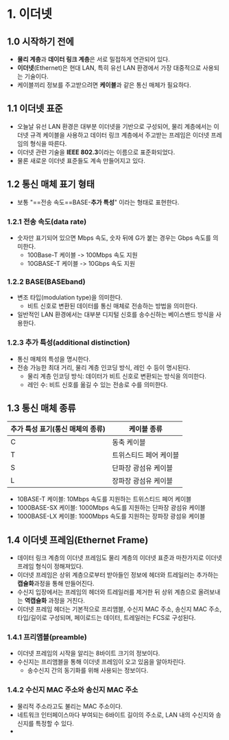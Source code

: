 # 1. 이더넷
## 1.0 시작하기 전에
- **물리 계층**과 **데이터 링크 계층**은 서로 밀접하게 연관되어 있다.
- **이더넷**(Ethernet)은 현대 LAN, 특히 유선 LAN 환경에서 가장 대중적으로 사용되는 기술이다.
- 케이블끼리 정보를 주고받으려면 **케이블**과 같은 통신 매체가 필요하다.

## 1.1 이더넷 표준
- 오늘날 유선 LAN 환경은 대부분 이더넷을 기반으로 구성되어, 물리 계층에서는 이더넷 규격 케이블을 사용하고 데이터 링크 계층에서 주고받는 프레임은 이더넷 프레임의 형식을 따른다.
- 이더넷 관련 기술을 **IEEE 802.3**이라는 이름으로 표준화되었다.
- 물론 새로운 이더넷 표준들도 계속 만들어지고 있다.

## 1.2 통신 매체 표기 형태
- 보통 "==전송 속도==BASE-**추가 특성**" 이라는 형태로 표현한다.

### 1.2.1 전송 속도(data rate)
- 숫자만 표기되어 있으면 Mbps 속도, 숫자 뒤에 G가 붙는 경우는 Gbps 속도를 의미한다.
	- 100Base-T 케이블 -> 100Mbps 속도 지원
	- 10GBASE-T 케이블 -> 10Gbps 속도 지원

### 1.2.2 BASE(BASEband)
- 변조 타입(modulation type)을 의미한다.
	- 비트 신호로 변환된 데이터를 통신 매체로 전송하는 방법을 의미한다.
- 일반적인 LAN 환경에서는 대부분 디지털 신호를 송수신하는 베이스밴드 방식을 사용한다.

### 1.2.3 추가 특성(additional distinction)
- 통신 매체의 특성을 명시한다.
- 전송 가능한 최대 거리, 물리 계층 인코딩 방식, 레인 수 등이 명시된다.
	- 물리 계층 인코딩 방식: 데이터가 비트 신호로 변환되는 방식을 의미한다.
	- 레인 수: 비트 신호를 옮길 수 있는 전송로 수를 의미한다.

## 1.3 통신 매체 종류

| 추가 특성 표기(통신 매체의 종류) | 케이블 종류       |
| ------------------- | ------------ |
| C                   | 동축 케이블       |
| T                   | 트위스티드 페어 케이블 |
| S                   | 단파장 광섬유 케이블  |
| L                   | 장파장 광섬유 케이블  |
- 10BASE-T 케이블: 10Mbps 속도를 지원하는 트위스티드 페어 케이블
- 1000BASE-SX 케이블: 1000Mbps 속도를 지원하는 단파장 광섬유 케이블
- 1000BASE-LX 케이블: 1000Mbps 속도를 지원하는 장파장 광섬유 케이블

## 1.4 이더넷 프레임(Ethernet Frame)
- 데이터 링크 계층의 이더넷 프레임도 물리 계층의 이더넷 표준과 마찬가지로 이더넷 프레임 형식이 정해져있다.
- 이더넷 프레임은 상위 계층으로부터 받아들인 정보에 헤더와 트레일러는 추가하는 **캡슐화**과정을 통해 만들어진다.
- 수신지 입장에서는 프레임의 헤더와 트레일러를 제거한 뒤 상위 계층으로 올려보내는 **역캡슐화** 과정을 거친다.
- 이더넷 프레임 헤더는 기본적으로 프리앰블, 수신지 MAC 주소, 송신지 MAC 주소, 타입/길이로 구성되며, 페이로드는 데이터, 트레일러는 FCS로 구성된다.

### 1.4.1 프리앰블(preamble)
- 이더넷 프레임의 시작을 알리는 8바이트 크기의 정보이다.
- 수신지는 프리앰블을 통해 이더넷 프레임이 오고 있음을 알아차린다.
	- 송수신지 간의 동기화를 위해 사용되는 정보이다.

### 1.4.2 수신지 MAC 주소와 송신지 MAC 주소
- 물리적 주소라고도 불리는 MAC 주소이다.
- 네트워크 인터페이스마다 부여되는 6바이트 길이의 주소로, LAN 내의 수신지와 송신지를 특정할 수 있다.
- 